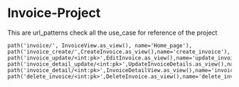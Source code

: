 # Invoice-Project
This are url_patterns check all the use_case for reference of the project 

    path('invoice/', InvoiceView.as_view(), name='Home_page'),
    path('invoice_create/',CreateInvoice.as_view(),name='create_invoice'),
    path('invoice_update/<int:pk>',EditInvoice.as_view(),name='update_invoice'),
    path('invoice_detail_update/<int:pk>',UpdateInvoiceDetails.as_view(),name='update_invoice_detail'),
    path('invoice_detail/<int:pk>',InvoiceDetailView.as_view(),name='invoice_details'),
    path('delete_invoice/<int:pk>',DeleteInvoice.as_view(),name='delete_invoice'),

